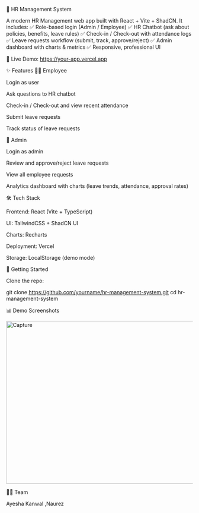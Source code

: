 🏢 HR Management System

A modern HR Management web app built with React + Vite + ShadCN.
It includes:
✅ Role-based login (Admin / Employee)
✅ HR Chatbot (ask about policies, benefits, leave rules)
✅ Check-in / Check-out with attendance logs
✅ Leave requests workflow (submit, track, approve/reject)
✅ Admin dashboard with charts & metrics
✅ Responsive, professional UI

🚀 Live Demo: https://your-app.vercel.app

✨ Features
👩‍💼 Employee

Login as user

Ask questions to HR chatbot

Check-in / Check-out and view recent attendance

Submit leave requests

Track status of leave requests

👑 Admin

Login as admin

Review and approve/reject leave requests

View all employee requests

Analytics dashboard with charts (leave trends, attendance, approval rates)

🛠️ Tech Stack

Frontend: React (Vite + TypeScript)

UI: TailwindCSS + ShadCN UI

Charts: Recharts

Deployment: Vercel

Storage: LocalStorage (demo mode)

🚀 Getting Started

Clone the repo:

git clone https://github.com/yourname/hr-management-system.git
cd hr-management-system


📊 Demo Screenshots

<img width="914" height="438" alt="Capture" src="https://github.com/user-attachments/assets/bc6097a0-b13e-49d8-926a-e9f533b47628" />


👩‍💻 Team

Ayesha Kanwal
,Naurez


